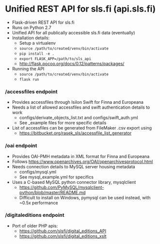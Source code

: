 # Unified REST API for sls.fi (api.sls.fi)
- Flask-driven REST API for sls.fi
- Runs on Python 2.7
- Unified API for all publically accessible sls.fi data (eventually)
- Installation details:
    - Setup a virtualenv
    - `source /path/to/created/venv/bin/activate`
    - `pip install -e .`
    - `export FLASK_APP=/path/to/sls_api`
    - http://flask.pocoo.org/docs/0.12/patterns/packages/
- Running the API
    - `source /path/to/created/venv/bin/activate`
    - `flask run`
    
### /accessfiles endpoint
- Provides accessfiles through Isilon Swift for Finna and Europeana
- Needs a list of allowed accessfiles and swift authentication details to work
    - configs/derivate_objects_list.txt and configs/swift_auth.yml
    - See _example files for more specific details
- List of accessfiles can be generated from FileMaker .csv export using
    - https://bitbucket.org/rasek_sls/accessfile_list_generator
    
### /oai endpoint
- Provides OAI-PMH metadata in XML format for Finna and Europeana
- Follows https://www.openarchives.org/OAI/openarchivesprotocol.html
- Needs connection details to MySQL server housing metadata
    - configs/mysql.yml
    - See mysql_example.yml for specifics
- Uses a C-based MySQL python connector library, mysqlclient
    - https://github.com/PyMySQL/mysqlclient-python/blob/master/README.md
    - Difficult to install on Windows, pymysql can be used instead, with ~0.5x performance
 
 ### /digitaleditions endpoint
- Port of older PHP apis:
    - https://github.com/slsfi/digital_editions_API 
    - https://github.com/slsfi/digital_editions_xslt
 